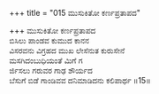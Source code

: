 +++
title = "015 ಮುಸುಕಿತೋ ಕರ್ಣಪ್ರತಾಪದ"

+++
ಮುಸುಕಿತೋ ಕರ್ಣಪ್ರತಾಪದ   
ಬಿಸಿಲು ಪಾಂಡವ ಕುಮುದ ಕಾನನ   
ವಿಸರವನು ವಿಗ್ರಹದ ಮುಖ ಲೇಸೆನುತ ಕುರುಸೇನೆ   
ಮಸಗಿದಂಬುಧಿಯಂತೆ ಮಿಗೆ ಗ   
ರ್ಜಿಸಲು ಗರುವರ ಗಾಢ ಶೌರ್ಯದ   
ಬೆಸುಗೆ ಬಿಡೆ ಗಾಂಡಿವವ ದನಿಮಾಡಿದನು ಕಲಿಪಾರ್ಥ      ॥15॥